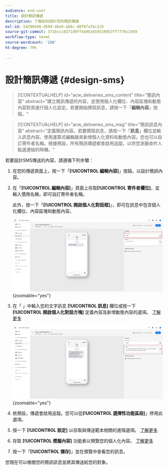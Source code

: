 ```yaml
---
audience: end-user
title: 設計簡訊傳遞
description: 了解如何設計您的簡訊傳遞
exl-id: 54288448-d568-4be4-ab6c-d0f8fa7bc2cb
source-git-commit: 371bccc8371d9ff4a9b1659510953ff7776c2459
workflow-type: tm+mt
source-wordcount: '260'
ht-degree: 79%

---
```


# 設計簡訊傳遞 {#design-sms}

>[!CONTEXTUALHELP]
>id="acw_deliveries_sms_content"
>title="簡訊內容"
>abstract="建立簡訊傳遞的內容，並使用個人化欄位、內容區塊和動態內容對其進行個人化設定。若要開始撰寫訊息，請按一下「**編輯內容**」按鈕。"

>[!CONTEXTUALHELP]
>id="acw_deliveries_sms_msg"
>title="簡訊訊息內容"
>abstract="定義簡訊內容。若要撰寫訊息，請按一下「**訊息**」欄位並輸入訊息內容。使用運算式編輯器來新增個人化資料和動態內容。您也可以自訂寄件者名稱。根據預設，所有簡訊傳遞都會啟用追蹤，以供您測量收件人點選連結的時機。"

若要設計SMS傳送的內容，請遵循下列步驟：

1. 在您的傳遞頁面上，按一下「**[!UICONTROL 編輯內容]**」按鈕，以設計簡訊內容。

1. 在「**[!UICONTROL 編輯內容]**」頁面上存取&#x200B;**[!UICONTROL 寄件者欄位]**，並輸入慣用名稱，即可自訂寄件者名稱。

   此外，按一下「**[!UICONTROL 開啟個人化對話框]**」，即可在訊息中包含個人化欄位、內容區塊和動態內容。

   ![](assets/sms_content_1.png){zoomable=&quot;yes&quot;}

1. 在「 」中輸入您的文字訊息 **[!UICONTROL 訊息]** 欄位或按一下 **[!UICONTROL 開啟個人化對話方塊]** 定義內容及新增動態內容的選項。 [了解更多](../personalization/gs-personalization.md)

   ![](assets/sms_content_2.png){zoomable=&quot;yes&quot;}

1. 依預設，傳遞會啟用追蹤。您可以從&#x200B;**[!UICONTROL 選擇性功能區段]**」停用此選項。

1. 按一下 **[!UICONTROL 設定]** 以存取與傳送範本相關的進階選項。 [了解更多](../advanced-settings/delivery-settings.md)

1. 存取 **[!UICONTROL 模擬內容]** 功能表以預覽您的個人化內容。 [了解更多](send-sms.md#preview-sms)

1. 按一下「**[!UICONTROL 儲存]**」並在預覽中查看您的訊息。

您現在可以檢閱您的簡訊訊息並將其傳送給您的對象。
